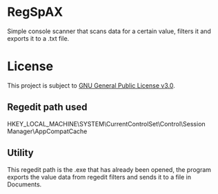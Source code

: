 # RegSpAX
Simple console scanner that scans data for a certain value, filters it and exports it to a .txt file.

# License
This project is subject to [GNU General Public License v3.0](LICENSE).

## Regedit path used

HKEY_LOCAL_MACHINE\SYSTEM\CurrentControlSet\Control\Session Manager\AppCompatCache

## Utility

This regedit path is the .exe that has already been opened, the program exports the value data from regedit filters and sends it to a file in Documents.
